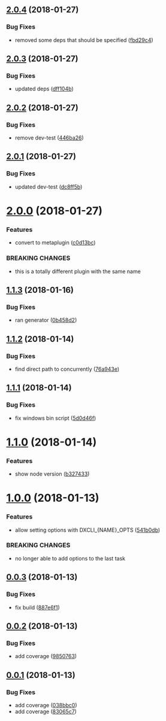 <a name="2.0.4"></a>
## [2.0.4](https://github.com/dxcli/dev/compare/dff104ba4f075ad3efcd71e1cb8406409dbe156c...v2.0.4) (2018-01-27)


### Bug Fixes

* removed some deps that should be specified ([fbd29c4](https://github.com/dxcli/dev/commit/fbd29c4))

<a name="2.0.3"></a>
## [2.0.3](https://github.com/dxcli/dev/compare/446ba261fd6e20fe072e89a9fedfb1fd705bef7a...v2.0.3) (2018-01-27)


### Bug Fixes

* updated deps ([dff104b](https://github.com/dxcli/dev/commit/dff104b))

<a name="2.0.2"></a>
## [2.0.2](https://github.com/dxcli/dev/compare/dc8ff5bc31ea23f5ad26d1865a6f795c0ab058d2...v2.0.2) (2018-01-27)


### Bug Fixes

* remove dev-test ([446ba26](https://github.com/dxcli/dev/commit/446ba26))

<a name="2.0.1"></a>
## [2.0.1](https://github.com/dxcli/dev/compare/d33297be286ec1b60a069cd4890b5f883a5c31b9...v2.0.1) (2018-01-27)


### Bug Fixes

* updated dev-test ([dc8ff5b](https://github.com/dxcli/dev/commit/dc8ff5b))

<a name="2.0.0"></a>
# [2.0.0](https://github.com/dxcli/dev/compare/0b458d213004ed51405bd44903722309ce83dda2...v2.0.0) (2018-01-27)


### Features

* convert to metaplugin ([c0d13bc](https://github.com/dxcli/dev/commit/c0d13bc))


### BREAKING CHANGES

* this is a totally different plugin with the same name

<a name="1.1.3"></a>
## [1.1.3](https://github.com/dxcli/dev/compare/76a943ee20166f0cb4edcae27327d1da3d6133ee...v1.1.3) (2018-01-16)


### Bug Fixes

* ran generator ([0b458d2](https://github.com/dxcli/dev/commit/0b458d2))

<a name="1.1.2"></a>
## [1.1.2](https://github.com/dxcli/dev/compare/5d0d46f3196599f43124b18617b0d77223415ea0...v1.1.2) (2018-01-14)


### Bug Fixes

* find direct path to concurrently ([76a943e](https://github.com/dxcli/dev/commit/76a943e))

<a name="1.1.1"></a>
## [1.1.1](https://github.com/dxcli/dev/compare/80e60ed06d35f646dc07652f4c4e10a25a3c4539...v1.1.1) (2018-01-14)


### Bug Fixes

* fix windows bin script ([5d0d46f](https://github.com/dxcli/dev/commit/5d0d46f))

<a name="1.1.0"></a>
# [1.1.0](https://github.com/dxcli/dev/compare/541b0db83d3d5f9df06e18d53625541a2b8d8cd5...v1.1.0) (2018-01-14)


### Features

* show node version ([b327433](https://github.com/dxcli/dev/commit/b327433))

<a name="1.0.0"></a>
# [1.0.0](https://github.com/dxcli/dev/compare/887e6f174c204458d1d927912179ee49e1d0025b...v1.0.0) (2018-01-13)


### Features

* allow setting options with DXCLI_{NAME}_OPTS ([541b0db](https://github.com/dxcli/dev/commit/541b0db))


### BREAKING CHANGES

* no longer able to add options to the last task

<a name="0.0.3"></a>
## [0.0.3](https://github.com/dxcli/dev/compare/9850763ad5ccf968e89fed0924d11d6becc6a839...v0.0.3) (2018-01-13)


### Bug Fixes

* fix build ([887e6f1](https://github.com/dxcli/dev/commit/887e6f1))

<a name="0.0.2"></a>
## [0.0.2](https://github.com/dxcli/dev/compare/038bbc0671ae94421bc738e1a942b8dfa123dd72...v0.0.2) (2018-01-13)


### Bug Fixes

* add coverage ([9850763](https://github.com/dxcli/dev/commit/9850763))

<a name="0.0.1"></a>
## [0.0.1](https://github.com/dxcli/dev/compare/b95914a0ca6fa9c90c11d4a297bf2770c37d62a1...v0.0.1) (2018-01-13)


### Bug Fixes

* add coverage ([038bbc0](https://github.com/dxcli/dev/commit/038bbc0))
* add coverage ([83065c7](https://github.com/dxcli/dev/commit/83065c7))
